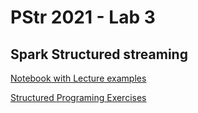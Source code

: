# PStr 2021 - Lab 3
## Spark Structured streaming

[Notebook with Lecture examples](https://nbviewer.jupyter.org/github/smduarte/ps2021/blob/master/lab3/ProStr-2021-Lecture3.ipynb)

[Structured Programing Exercises](https://nbviewer.jupyter.org/github/smduarte/ps2021/blob/master/lab3/ProStr-2021-Lab3.ipynb)
